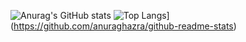 ![Anurag's GitHub stats](https://github-readme-stats.vercel.app/api?username=anuraghazra&show_icons=true&theme=monokai&count_private=true)
![Top Langs](https://github-readme-stats.vercel.app/api/top-langs/?username=omundodepandora&layout=compact&theme=monokai&count_private=true)](https://github.com/anuraghazra/github-readme-stats)






